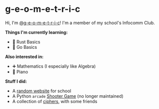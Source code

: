 # g-e-o-m-e-t-r-i-c

Hi, I'm [@g-e-o-m-e-t-r-i-c](https://github.com/g-e-o-m-e-t-r-i-c/g-e-o-m-e-t-r-i-c)!
I'm a member of my school's Infocomm Club.

**Things I'm currently learning:**

- :crab: Rust Basics
- :hedgehog: Go Basics

**Also interested in:**

- ➕ Mathematics (I especially like Algebra)
- 🎹 Piano

**Stuff I did:**

- A [random website](https://github.com/g-e-o-m-e-t-r-i-c/final-web-project)
  for school
- A Python `arcade` [Shooter Game](https://github.com/g-e-o-m-e-t-r-i-c/shooter-game)
  (no longer maintained)
- A collection of [ciphers](https://github.com/g-e-o-m-e-t-r-i-c/ciphers),
  with some friends
